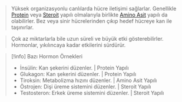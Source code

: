 >Yüksek organizasyonlu canlılarda hücre iletişimi sağlarlar. Genellikle [Protein](Proteinler.md) veya [Steroit](Lipitler.md#Steroitler) yapılı olmalarıyla birlikte [Amino Asit](Proteinler.md#Amino%20Asitler) yapılı da olabilirler. Bez veya sinir hücrelerinden çıkıp hedef hücreye kan ile taşınırlar.

>Çok az miktarlarla bile uzun süreli ve büyük etki gösterebilirler. Hormonlar, yıkılıncaya kadar etkilerini sürdürür.

> [!info] Bazı Hormon Örnekleri
> - İnsülin: Kan şekerini düzenler. | Protein Yapılı
> - Glukagon: Kan şekerini düzenler. | Protein Yapılı
> - Tiroksin: Metabolizma hızını düzenler. | Amino Asit Yapılı
> - Östrojen: Dişi üreme sistemini düzenler. | Steroit Yapılı
> - Testosteron: Erkek üreme sistemini düzenler. | Steroit Yapılı
